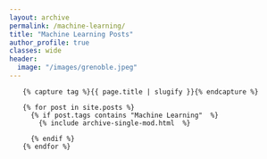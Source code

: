 ```yaml
---
layout: archive
permalink: /machine-learning/
title: "Machine Learning Posts"
author_profile: true
classes: wide
header:
  image: "/images/grenoble.jpeg"
---
```


<div>

  <ul class="post-list">

    {% capture tag %}{{ page.title | slugify }}{% endcapture %}

    {% for post in site.posts %}
      {% if post.tags contains "Machine Learning"  %}
        {% include archive-single-mod.html  %}

      {% endif %}
    {% endfor %}

  </ul>

</div>
